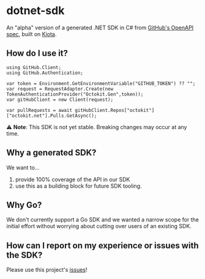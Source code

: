 # dotnet-sdk

An "alpha" version of a generated .NET SDK in C# from [GitHub's OpenAPI spec](https://github.com/github/rest-api-description), built on [Kiota](https://github.com/microsoft/kiota).

## How do I use it?

```
using GitHub.Client;
using GitHub.Authentication;

var token = Environment.GetEnvironmentVariable("GITHUB_TOKEN") ?? "";
var request = RequestAdapter.Create(new TokenAuthenticationProvider("Octokit.Gen",token));
var gitHubClient = new Client(request);

var pullRequests = await gitHubClient.Repos["octokit"]["octokit.net"].Pulls.GetAsync();
```

⚠️ **Note**: This SDK is not yet stable. Breaking changes may occur at any time.

## Why a generated SDK?

We want to...
1.  provide 100% coverage of the API in our SDK
2.  use this as a building block for future SDK tooling.

## Why Go?

We don't currently support a Go SDK and we wanted a narrow scope for the initial effort without worrying about cutting over users of an existing SDK.

## How can I report on my experience or issues with the SDK?

Please use this project's [issues](https://github.com/octokit/dotnet-sdk/issues)!
